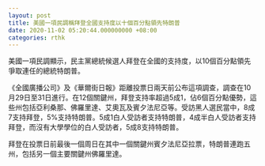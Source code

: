 ```yaml
---
layout: post
title: 美國一項民調稱拜登全國支持度以十個百分點領先特朗普
date: 2020-11-02 05:20:44.000000000 +08:00
categories: rthk
---
```


美國一項民調顯示，民主黨總統候選人拜登在全國的支持度，以10個百分點領先爭取連任的總統特朗普。

《全國廣播公司》及《華爾街日報》距離投票日兩天前公布這項調查，調查在10月29日至31日進行。在12個關鍵州，拜登支持率超過5成1，佔6個百分點優勢，這些州包括亞利桑那、佛羅里達、艾奧瓦及賓夕法尼亞等。受訪黑人選民當中，8成7支持拜登，5%支持特朗普。5成1白人受訪者支持特朗普，4成半白人受訪者支持拜登，而沒有大學學位的白人受訪者，5成8支持特朗普。

拜登在投票日前最後一個周日在其中一個關鍵州賓夕法尼亞拉票，特朗普連跑五州，包括另一個主要關鍵州佛羅里達。

